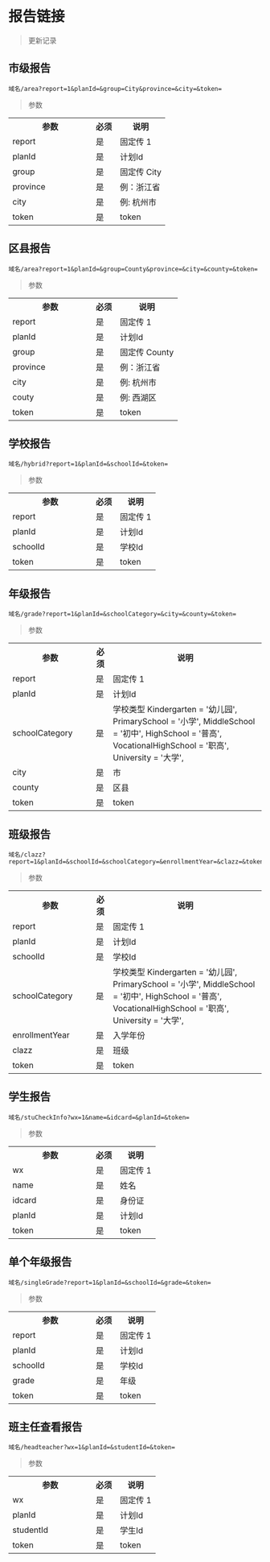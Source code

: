 # 报告链接
> 更新记录

## 市级报告

```
域名/area?report=1&planId=&group=City&province=&city=&token=
```
> 参数 
<table>
    <tr>
        <th style="width:150px;">参数</th>
        <th>必须</th>
        <th>说明</th>
    </tr>
    <tr>
        <td>report</td>
        <td>是</td>
        <td>固定传 1</td>
    </tr>
    <tr>
        <td>planId</td>
        <td>是</td>
        <td>计划Id</td>
    </tr>
    <tr>
        <td>group</td>
        <td>是</td>
        <td>固定传 City</td>
    </tr>
    <tr>
        <td>province</td>
        <td>是</td>
        <td>例：浙江省</td>
    </tr>
    <tr>
        <td>city</td>
        <td>是</td>
        <td>例: 杭州市</td>
    </tr>
    <tr>
        <td>token</td>
        <td>是</td>
        <td>token</td>
    </tr>
</table>

## 区县报告

```
域名/area?report=1&planId=&group=County&province=&city=&county=&token=
```
> 参数 
<table>
    <tr>
        <th style="width:150px;">参数</th>
        <th>必须</th>
        <th>说明</th>
    </tr>
    <tr>
        <td>report</td>
        <td>是</td>
        <td>固定传 1</td>
    </tr>
    <tr>
        <td>planId</td>
        <td>是</td>
        <td>计划Id</td>
    </tr>
    <tr>
        <td>group</td>
        <td>是</td>
        <td>固定传 County</td>
    </tr>
    <tr>
        <td>province</td>
        <td>是</td>
        <td>例：浙江省</td>
    </tr>
    <tr>
        <td>city</td>
        <td>是</td>
        <td>例: 杭州市</td>
    </tr>
    <tr>
        <td>couty</td>
        <td>是</td>
        <td>例: 西湖区</td>
    </tr>
    <tr>
        <td>token</td>
        <td>是</td>
        <td>token</td>
    </tr>
</table>

## 学校报告

```
域名/hybrid?report=1&planId=&schoolId=&token=
```
> 参数 
<table>
    <tr>
        <th style="width:150px;">参数</th>
        <th>必须</th>
        <th>说明</th>
    </tr>
    <tr>
        <td>report</td>
        <td>是</td>
        <td>固定传 1</td>
    </tr>
    <tr>
        <td>planId</td>
        <td>是</td>
        <td>计划Id</td>
    </tr>
    <tr>
        <td>schoolId</td>
        <td>是</td>
        <td>学校Id</td>
    </tr>
    <tr>
        <td>token</td>
        <td>是</td>
        <td>token</td>
    </tr>
</table>

## 年级报告

```
域名/grade?report=1&planId=&schoolCategory=&city=&county=&token=
```
> 参数 
<table>
    <tr>
        <th style="width:150px;">参数</th>
        <th>必须</th>
        <th>说明</th>
    </tr>
    <tr>
        <td>report</td>
        <td>是</td>
        <td>固定传 1</td>
    </tr>
    <tr>
        <td>planId</td>
        <td>是</td>
        <td>计划Id</td>
    </tr>
    <tr>
        <td>schoolCategory</td>
        <td>是</td>
        <td>
            学校类型
            Kindergarten = '幼儿园',
            PrimarySchool = '小学',
            MiddleSchool = '初中',
            HighSchool = '普高',
            VocationalHighSchool = '职高',
            University = '大学',
        </td>
    </tr>
    <tr>
        <td>city</td>
        <td>是</td>
        <td>市</td>
    </tr>
    <tr>
        <td>county</td>
        <td>是</td>
        <td>区县</td>
    </tr>
    <tr>
        <td>token</td>
        <td>是</td>
        <td>token</td>
    </tr>
</table>

## 班级报告

```
域名/clazz?report=1&planId=&schoolId=&schoolCategory=&enrollmentYear=&clazz=&token=
```
> 参数 
<table>
    <tr>
        <th style="width:150px;">参数</th>
        <th>必须</th>
        <th>说明</th>
    </tr>
    <tr>
        <td>report</td>
        <td>是</td>
        <td>固定传 1</td>
    </tr>
    <tr>
        <td>planId</td>
        <td>是</td>
        <td>计划Id</td>
    </tr>
    <tr>
        <td>schoolId</td>
        <td>是</td>
        <td>学校Id</td>
    </tr>
    <tr>
        <td>schoolCategory</td>
        <td>是</td>
        <td>
            学校类型
            Kindergarten = '幼儿园',
            PrimarySchool = '小学',
            MiddleSchool = '初中',
            HighSchool = '普高',
            VocationalHighSchool = '职高',
            University = '大学',
        </td>
    </tr>
    <tr>
        <td>enrollmentYear</td>
        <td>是</td>
        <td>入学年份</td>
    </tr>
    <tr>
        <td>clazz</td>
        <td>是</td>
        <td>班级</td>
    </tr>
    <tr>
        <td>token</td>
        <td>是</td>
        <td>token</td>
    </tr>
</table>

## 学生报告

```
域名/stuCheckInfo?wx=1&name=&idcard=&planId=&token=
```
> 参数 
<table>
    <tr>
        <th style="width:150px;">参数</th>
        <th>必须</th>
        <th>说明</th>
    </tr>
    <tr>
        <td>wx</td>
        <td>是</td>
        <td>固定传 1</td>
    </tr>
    <tr>
        <td>name</td>
        <td>是</td>
        <td>姓名</td>
    </tr>
    <tr>
        <td>idcard</td>
        <td>是</td>
        <td>身份证</td>
    </tr>
    <tr>
        <td>planId</td>
        <td>是</td>
        <td>计划Id</td>
    </tr>
    <tr>
        <td>token</td>
        <td>是</td>
        <td>token</td>
    </tr>
</table>

## 单个年级报告

```
域名/singleGrade?report=1&planId=&schoolId=&grade=&token=
```
> 参数 
<table>
    <tr>
        <th style="width:150px;">参数</th>
        <th>必须</th>
        <th>说明</th>
    </tr>
    <tr>
        <td>report</td>
        <td>是</td>
        <td>固定传 1</td>
    </tr>
    <tr>
        <td>planId</td>
        <td>是</td>
        <td>计划Id</td>
    </tr>
    <tr>
        <td>schoolId</td>
        <td>是</td>
        <td>学校Id</td>
    </tr>
    <tr>
        <td>grade</td>
        <td>是</td>
        <td>年级</td>
    </tr>
    <tr>
        <td>token</td>
        <td>是</td>
        <td>token</td>
    </tr>
</table>

## 班主任查看报告

```
域名/headteacher?wx=1&planId=&studentId=&token=
```
> 参数 
<table>
    <tr>
        <th style="width:150px;">参数</th>
        <th>必须</th>
        <th>说明</th>
    </tr>
    <tr>
        <td>wx</td>
        <td>是</td>
        <td>固定传 1</td>
    </tr>
    <tr>
        <td>planId</td>
        <td>是</td>
        <td>计划Id</td>
    </tr>
    <tr>
        <td>studentId</td>
        <td>是</td>
        <td>学生Id</td>
    </tr>
    <tr>
        <td>token</td>
        <td>是</td>
        <td>token</td>
    </tr>
</table>


